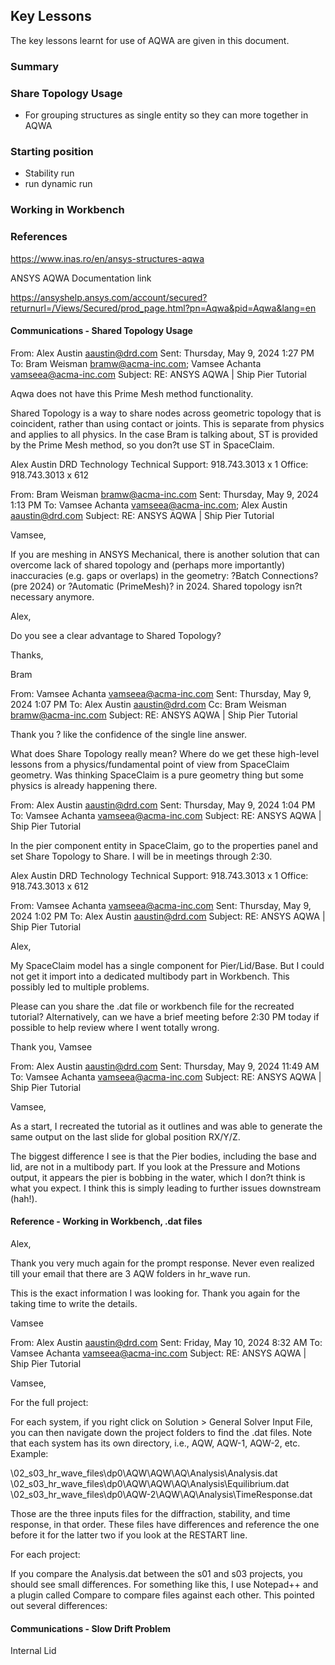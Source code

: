 ## Key Lessons

The key lessons learnt for use of AQWA are given in this document.

### Summary

### Share Topology Usage

- For grouping structures as single entity so they can more together in AQWA

### Starting position

- Stability run
- run dynamic run

### Working in Workbench

### References

<https://www.inas.ro/en/ansys-structures-aqwa>

 ANSYS AQWA Documentation link

<https://ansyshelp.ansys.com/account/secured?returnurl=/Views/Secured/prod_page.html?pn=Aqwa&pid=Aqwa&lang=en>

#### Communications - Shared Topology Usage

From: Alex Austin <aaustin@drd.com>
Sent: Thursday, May 9, 2024 1:27 PM
To: Bram Weisman <bramw@acma-inc.com>; Vamsee Achanta <vamseea@acma-inc.com>
Subject: RE: ANSYS AQWA | Ship Pier Tutorial

Aqwa does not have this Prime Mesh method functionality.

Shared Topology is a way to share nodes across geometric topology that is coincident, rather than using contact or joints. This is separate from physics and applies to all physics. In the case Bram is talking about, ST is provided by the Prime Mesh method, so you don?t use ST in SpaceClaim.

Alex Austin
DRD Technology
Technical Support: 918.743.3013 x 1
Office: 918.743.3013 x 612

From: Bram Weisman <bramw@acma-inc.com>
Sent: Thursday, May 9, 2024 1:13 PM
To: Vamsee Achanta <vamseea@acma-inc.com>; Alex Austin <aaustin@drd.com>
Subject: RE: ANSYS AQWA | Ship Pier Tutorial

Vamsee,

If you are meshing in ANSYS Mechanical, there is another solution that can overcome lack of shared topology and (perhaps more importantly) inaccuracies (e.g. gaps or overlaps) in the geometry: ?Batch Connections? (pre 2024) or ?Automatic (PrimeMesh)? in 2024.  Shared topology isn?t necessary anymore.

Alex,

Do you see a clear advantage to Shared Topology?

Thanks,

Bram

From: Vamsee Achanta <vamseea@acma-inc.com>
Sent: Thursday, May 9, 2024 1:07 PM
To: Alex Austin <aaustin@drd.com>
Cc: Bram Weisman <bramw@acma-inc.com>
Subject: RE: ANSYS AQWA | Ship Pier Tutorial

Thank you ? like the confidence of the single line answer.

What does Share Topology really mean? Where do we get these high-level lessons from a  physics/fundamental point of view from SpaceClaim geometry. Was thinking SpaceClaim is a pure geometry thing but some physics is already happening there.

From: Alex Austin <aaustin@drd.com>
Sent: Thursday, May 9, 2024 1:04 PM
To: Vamsee Achanta <vamseea@acma-inc.com>
Subject: RE: ANSYS AQWA | Ship Pier Tutorial

In the pier component entity in SpaceClaim, go to the properties panel and set Share Topology to Share. I will be in meetings through 2:30.

Alex Austin
DRD Technology
Technical Support: 918.743.3013 x 1
Office: 918.743.3013 x 612

From: Vamsee Achanta <vamseea@acma-inc.com>
Sent: Thursday, May 9, 2024 1:02 PM
To: Alex Austin <aaustin@drd.com>
Subject: RE: ANSYS AQWA | Ship Pier Tutorial

Alex,

My SpaceClaim model has a single component for Pier/Lid/Base. But I could not get it import into a dedicated multibody part in Workbench. This possibly led to multiple problems.

Please can you share the .dat file or workbench file for the recreated tutorial? Alternatively, can we have a brief meeting before 2:30 PM today if possible to help review where I went totally wrong.

Thank you,
Vamsee

From: Alex Austin <aaustin@drd.com>
Sent: Thursday, May 9, 2024 11:49 AM
To: Vamsee Achanta <vamseea@acma-inc.com>
Subject: RE: ANSYS AQWA | Ship Pier Tutorial

Vamsee,

As a start, I recreated the tutorial as it outlines and was able to generate the same output on the last slide for global position RX/Y/Z.

The biggest difference I see is that the Pier bodies, including the base and lid, are not in a multibody part. If you look at the Pressure and Motions output, it appears the pier is bobbing in the water, which I don?t think is what you expect. I think this is simply leading to further issues downstream (hah!).

#### Reference - Working in Workbench, .dat files

Alex,

Thank you very much again for the prompt response. Never even realized till your email that there are 3 AQW folders in hr_wave run.

This is the exact information I was looking for. Thank you again for the taking time to write the details.

Vamsee

From: Alex Austin <aaustin@drd.com>
Sent: Friday, May 10, 2024 8:32 AM
To: Vamsee Achanta <vamseea@acma-inc.com>
Subject: RE: ANSYS AQWA | Ship Pier Tutorial

Vamsee,

For the full project:

For each system, if you right click on Solution > General Solver Input File, you can then navigate down the project folders to find the .dat files. Note that each system has its own directory, i.e., AQW, AQW-1, AQW-2, etc. Example:

\02_s03_hr_wave_files\dp0\AQW\AQW\AQ\Analysis\Analysis.dat
\02_s03_hr_wave_files\dp0\AQW\AQW\AQ\Analysis\Equilibrium.dat
\02_s03_hr_wave_files\dp0\AQW-2\AQW\AQ\Analysis\TimeResponse.dat

Those are the three inputs files for the diffraction, stability, and time response, in that order. These files have differences and reference the one before it for the latter two if you look at the RESTART line.

For each project:

If you compare the Analysis.dat between the s01 and s03 projects, you should see small differences. For something like this, I use Notepad++ and a plugin called Compare to compare files against each other. This pointed out several differences:

#### Communications - Slow Drift Problem

Internal Lid
